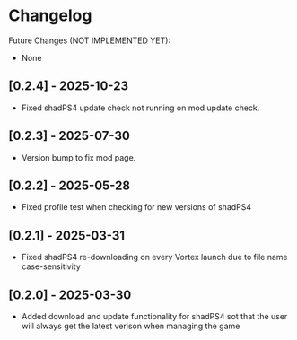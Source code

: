 # Changelog

Future Changes (NOT IMPLEMENTED YET):

- None

## [0.2.4] - 2025-10-23

- Fixed shadPS4 update check not running on mod update check.

## [0.2.3] - 2025-07-30

- Version bump to fix mod page.

## [0.2.2] - 2025-05-28

- Fixed profile test when checking for new versions of shadPS4

## [0.2.1] - 2025-03-31

- Fixed shadPS4 re-downloading on every Vortex launch due to file name case-sensitivity

## [0.2.0] - 2025-03-30

- Added download and update functionality for shadPS4 sot that the user will always get the latest verison when managing the game

